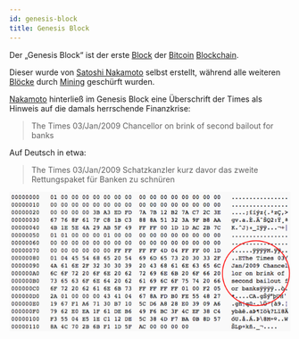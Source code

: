 ```yaml
---
id: genesis-block
title: Genesis Block
---
```


Der „Genesis Block“ ist der erste [Block](../b/block) der [Bitcoin](../b/bitcoin) [Blockchain](../b/blockchain).

Dieser wurde von [Satoshi Nakamoto](../s/satoshi-nakamoto) selbst erstellt, während alle weiteren [Blöcke](../b/block) durch [Mining](../m/mining) geschürft wurden.

[Nakamoto](../s/satoshi-nakamoto) hinterließ im Genesis Block eine Überschrift der Times als Hinweis auf die damals herrschende Finanzkrise:

> The Times 03/Jan/2009 Chancellor on brink of second bailout for banks

Auf Deutsch in etwa:

> The Times 03/Jan/2009 Schatzkanzler kurz davor das zweite Rettungspaket für Banken zu schnüren

![Genesis-Block](../../static/genesis-block.png)
